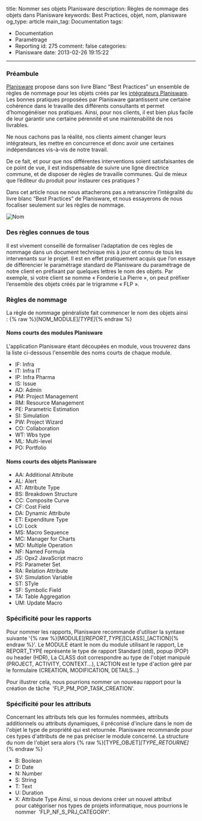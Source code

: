 title: Nommer ses objets Planisware
description: Règles de nommage des objets dans Planisware
keywords: Best Practices, objet, nom, planisware
og_type: article
main_tag: Documentation
tags:
  - Documentation
  - Paramétrage
  - Reporting
id: 275
comment: false
categories:
  - Planisware
date: 2013-02-26 19:15:22
---

### Préambule

[Planisware](http://www.planisware.com "Site Internet de Planisware") propose dans son livre Blanc “Best Practices” un ensemble de règles de nommage pour les objets créés par les [intégrateurs Planisware](http://www.tyneo-consulting.fr/fr/projects.html "Découvrez nos services Intrégrateur des solutions Planisware"). Les bonnes pratiques proposées par Planisware garantissent une certaine cohérence dans le travaille des différents consultants et permet d’homogénéiser nos pratiques. Ainsi, pour nos clients, il est bien plus facile de leur garantir une certaine pérennité et une maintenabilité de nos livrables.

Ne nous cachons pas la réalité, nos clients aiment changer leurs intégrateurs, les mettre en concurrence et donc avoir une certaines indépendances vis-à-vis de notre travail.

De ce fait, et pour que nos différentes interventions soient satisfaisantes de ce point de vue, il est indispensable de suivre une ligne directrice commune, et de disposer de règles de travaille communes. Qui de mieux que l’éditeur du produit pour instaurer ces pratiques ?

Dans cet article nous ne nous attacherons pas a retranscrire l’intégralité du livre blanc “Best Practices” de Planisware, et nous essayerons de nous focaliser seulement sur les règles de nommage.
<!-- more -->
![Nom](http://www.tyneo-consulting.fr/blog/wp-content/uploads/2013/02/design-fetish-nom-nom-nom-pillow1-300x229.jpg)

### Des règles connues de tous

Il est vivement conseillé de formaliser l’adaptation de ces règles de nommage dans un document technique mis à jour et connu de tous les intervenants sur le projet. Il est en effet pratiquement acquis que l’on essaye de différencier le paramétrage standard de Planisware du paramétrage de notre client en préfixant par quelques lettres le nom des objets. Par exemple, si votre client se nomme « Fonderie La Pierre », on peut préfixer l’ensemble des objets créés par le trigramme « FLP ».

### Règles de nommage

La règle de nommage généraliste fait commencer le nom des objets ainsi : {% raw %}[NOM_MODULE]_[TYPE]_{% endraw %}

#### Noms courts des modules Planisware

L'application Planisware étant découpées en module, vous trouverez dans la liste ci-dessous l'ensemble des noms courts de chaque module.

*   IF: Infra
*   IT: Infra IT
*   IP: Infra Pharma
*   IS: Issue
*   AD: Admin
*   PM: Project Management
*   RM: Resource Management
*   PE: Parametric Estimation
*   SI: Simulation
*   PW: Project Wizard
*   CO: Collaboration
*   WT: Wbs type
*   ML: Multi-level
*   PO: Portfolio

#### Noms courts des objets Planisware

*   AA: Additional Attribute
*   AL: Alert
*   AT: Attribute Type
*   BS: Breakdown Structure
*   CC: Composite Curve
*   CF: Cost Field
*   DA: Dynamic Attribute
*   ET: Expenditure Type
*   LO: Lock
*   MS: Macro Sequence
*   MC: Manager for Charts
*   MD: Multiple Operation
*   NF: Named Formula
*   JS: Opx2 JavaScript macro
*   PS: Parameter Set
*   RA: Relation Attribute
*   SV: Simulation Variable
*   ST: STyle
*   SF: Symbolic Field
*   TA: Table Aggregation
*   UM: Update Macro

### Spécificité pour les rapports

Pour nommer les rapports, Planisware recommande d'utiliser la syntaxe suivante '{% raw %}[MODULE]_[REPORT_TYPE]_[CLASS]_[ACTION]{% endraw %}'.
Le MODULE étant le nom du module utilisant le rapport,
Le REPORT_TYPE représente le type de rapport Standard (std), popup (POP) ou header (HDR),
La CLASS doit correspondre au type de l'objet manipulé (PROJECT, ACTIVITY, CONTEXT...),
L'ACTION est le type d'action géré par le formulaire (CREATION, MODIFICATION, DETAILS...)

Pour illustrer cela, nous pourrions nommer un nouveau rapport pour la création de tâche  'FLP_PM_POP_TASK_CREATION'.

### Spécificité pour les attributs

Concernant les attributs tels que les formules nommées, attributs additionnels ou attributs dynamiques, il préconisé d'inclure dans le nom de l'objet le type de propriété qui est retournée. Planisware recommande pour ces types d'attributs de ne pas préciser le module concerné. La structure du nom de l'objet sera alors {% raw %}[TYPE_OBJET]_[TYPE_RETOURNE]_{% endraw %}

*   B: Boolean
*   D: Date
*   N: Number
*   S: String
*   T: Text
*   U: Duration
*   X: Attribute Type
Ainsi, si nous devions créer un nouvel attribut pour catégoriser nos types de projets informatique, nous pourrions le nommer  'FLP_NF_S_PRJ_CATEGORY'.